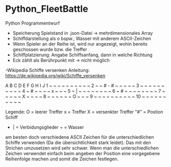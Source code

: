# Python_FleetBattle
Python Programmentwurf

- Speicherung Spielstand in .json-Datei -> mehrdimensionales Array
- Schiffdarstellung als o bspw., Wasser mit anderem ASCII-Zeichen
- Wenn Spieler an der Reihe ist, wird nur angezeigt, wohin bereits geschossen wurde bzw. die Treffer 
- Schiffplatzierung: Angabe Schiffsanfang, dann in welche Richtung 
- Eck zählt als Berührpunkt mit -> nicht möglich 


-Wikipedia Schiffe versenken Anleitung:
    https://de.wikipedia.org/wiki/Schiffe_versenken


   A  B  C  D  E  F  G  H  I  J
1  ~  ~  ~  ~  ~  ~  ~  ~  ~  ~
2  ~  ~  #  -  #  ~  ~  ~  ~  ~
3  ~  ~  ~  ~  ~  ~  ~  ~  ~  ~
4  ~  #  ~  ~  ~  ~  x  ~  ~  ~
5  ~  |  ~  ~  ~  ~  ~  ~  ~  ~
6  ~  #  ~  ~  ~  ~  ~  ~  ~  ~
7  ~  ~  ~  ~  ~  X  ~  ~  ~  ~
8  ~  ~  ~  ~  ~  ~  O  ~  ~  ~
9  ~  ~  ~  ~  ~  ~  ~  ~  ~  ~
10 ~  ~  ~  ~  ~  ~  ~  ~  ~  ~


Legende:
O = leerer Treffer
x = Treffer
X = versenkter Treffer
"#" = Postion Schiff
- | = Verbidungsglieder
~ = Wasser



am besten doch verschiedene ASCII Zeichen für die unterschiedlichen Schiffe verwenden (Da die übersichtlichkeit stark leidet). Das mit den Strichen umzusetzen wird sehr schwer. Wenn man die unterschiedlichen Zeichen verwendet einfach beim angeben der Position eine vorgegebene Reihenfolge machen und somit die Zeichen festlegen.